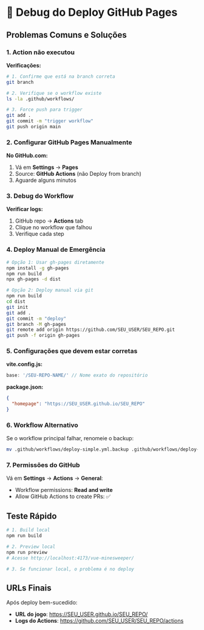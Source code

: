 # 🔧 Debug do Deploy GitHub Pages

## Problemas Comuns e Soluções

### 1. Action não executou

**Verificações:**
```bash
# 1. Confirme que está na branch correta
git branch

# 2. Verifique se o workflow existe
ls -la .github/workflows/

# 3. Force push para trigger
git add .
git commit -m "trigger workflow"
git push origin main
```

### 2. Configurar GitHub Pages Manualmente

**No GitHub.com:**
1. Vá em **Settings** → **Pages**
2. Source: **GitHub Actions** (não Deploy from branch)
3. Aguarde alguns minutos

### 3. Debug do Workflow

**Verificar logs:**
1. GitHub repo → **Actions** tab
2. Clique no workflow que falhou
3. Verifique cada step

### 4. Deploy Manual de Emergência

```bash
# Opção 1: Usar gh-pages diretamente
npm install -g gh-pages
npm run build
npx gh-pages -d dist

# Opção 2: Deploy manual via git
npm run build
cd dist
git init
git add .
git commit -m "deploy"
git branch -M gh-pages
git remote add origin https://github.com/SEU_USER/SEU_REPO.git
git push -f origin gh-pages
```

### 5. Configurações que devem estar corretas

**vite.config.js:**
```js
base: '/SEU-REPO-NAME/' // Nome exato do repositório
```

**package.json:**
```json
{
  "homepage": "https://SEU_USER.github.io/SEU_REPO"
}
```

### 6. Workflow Alternativo

Se o workflow principal falhar, renomeie o backup:
```bash
mv .github/workflows/deploy-simple.yml.backup .github/workflows/deploy-simple.yml
```

### 7. Permissões do GitHub

Vá em **Settings** → **Actions** → **General**:
- Workflow permissions: **Read and write**
- Allow GitHub Actions to create PRs: ✅

## Teste Rápido

```bash
# 1. Build local
npm run build

# 2. Preview local
npm run preview
# Acesse http://localhost:4173/vue-minesweeper/

# 3. Se funcionar local, o problema é no deploy
```

## URLs Finais

Após deploy bem-sucedido:
- **URL do jogo**: https://SEU_USER.github.io/SEU_REPO/
- **Logs do Actions**: https://github.com/SEU_USER/SEU_REPO/actions